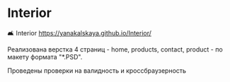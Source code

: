 # Interior
🛋 Interior https://yanakalskaya.github.io/Interior/

Реализована верстка 4 страниц - home, products, contact, product - по макету формата "*.PSD". 

Проведены проверки на валидность и кроссбраузерность
